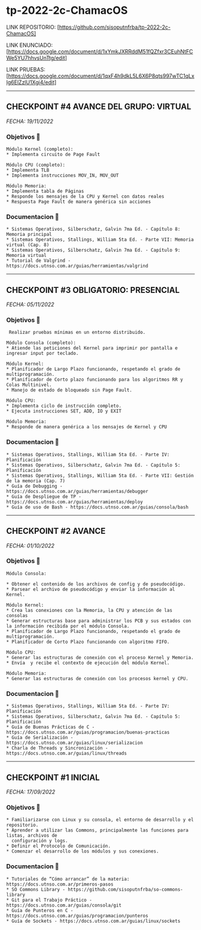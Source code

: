 # tp-2022-2c-ChamacOS

LINK REPOSITORIO:
[https://github.com/sisoputnfrba/tp-2022-2c-ChamacOS] 

LINK ENUNCIADO:
[https://docs.google.com/document/d/1xYmkJXRRddM51fQZfxr3CEuhNtFCWe5YU7hhvsUnTtg/edit]

LINK PRUEBAS:
[https://docs.google.com/document/d/1qxF4h9dkL5L6X6P8qts997wTC1qLxIg6ElZzlU1Xgi4/edit]

---

## CHECKPOINT #4 AVANCE DEL GRUPO: VIRTUAL

_FECHA: 19/11/2022_

### Objetivos 📌
```
Módulo Kernel (completo):
* Implementa circuito de Page Fault

Módulo CPU (completo):
* Implementa TLB
* Implementa instrucciones MOV_IN, MOV_OUT

Módulo Memoria:
* Implementa tabla de Páginas
* Responde los mensajes de la CPU y Kernel con datos reales
* Respuesta Page Fault de manera genérica sin acciones
```

### Documentacion 📖
```
* Sistemas Operativos, Silberschatz, Galvin 7ma Ed. - Capítulo 8: Memoria principal
* Sistemas Operativos, Stallings, William 5ta Ed. - Parte VII: Memoria virtual (Cap. 8)
* Sistemas Operativos, Silberschatz, Galvin 7ma Ed. - Capítulo 9: Memoria virtual
* Tutorial de Valgrind - https://docs.utnso.com.ar/guias/herramientas/valgrind
```

---

## CHECKPOINT #3 OBLIGATORIO: PRESENCIAL

_FECHA: 05/11/2022_

### Objetivos 📌
```
 Realizar pruebas mínimas en un entorno distribuido.

Módulo Consola (completo):
* Atiende las peticiones del Kernel para imprimir por pantalla e ingresar input por teclado.

Módulo Kernel:
* Planificador de Largo Plazo funcionando, respetando el grado de multiprogramación.
* Planificador de Corto plazo funcionando para los algoritmos RR y Colas Multinivel.
* Manejo de estado de bloqueado sin Page Fault.

Módulo CPU:
* Implementa ciclo de instrucción completo.
* Ejecuta instrucciones SET, ADD, IO y EXIT

Módulo Memoria:
* Responde de manera genérica a los mensajes de Kernel y CPU
```

### Documentacion 📖
```
* Sistemas Operativos, Stallings, William 5ta Ed. - Parte IV: Planificación
* Sistemas Operativos, Silberschatz, Galvin 7ma Ed. - Capítulo 5: Planificación
* Sistemas Operativos, Stallings, William 5ta Ed. - Parte VII: Gestión de la memoria (Cap. 7)
* Guía de Debugging - https://docs.utnso.com.ar/guias/herramientas/debugger
* Guía de Despliegue de TP - https://docs.utnso.com.ar/guias/herramientas/deploy
* Guía de uso de Bash - https://docs.utnso.com.ar/guias/consola/bash
```

---

## CHECKPOINT #2 AVANCE

_FECHA: 01/10/2022_

### Objetivos 📌
```
Módulo Consola:

* Obtener el contenido de los archivos de config y de pseudocódigo.
* Parsear el archivo de pseudocódigo y enviar la información al Kernel.

Módulo Kernel:
* Crea las conexiones con la Memoria, la CPU y atención de las consolas
* Generar estructuras base para administrar los PCB y sus estados con la información recibida por el módulo Consola.
* Planificador de Largo Plazo funcionando, respetando el grado de multiprogramación.
* Planificador de Corto Plazo funcionando con algoritmo FIFO.

Módulo CPU:
* Generar las estructuras de conexión con el proceso Kernel y Memoria.
* Envía  y recibe el contexto de ejecución del módulo Kernel.

Módulo Memoria:
* Generar las estructuras de conexión con los procesos kernel y CPU.
```

### Documentacion 📖
```
* Sistemas Operativos, Stallings, William 5ta Ed. - Parte IV: Planificación
* Sistemas Operativos, Silberschatz, Galvin 7ma Ed. - Capítulo 5: Planificación
* Guía de Buenas Prácticas de C - https://docs.utnso.com.ar/guias/programacion/buenas-practicas
* Guía de Serialización - https://docs.utnso.com.ar/guias/linux/serializacion
* Charla de Threads y Sincronización - https://docs.utnso.com.ar/guias/linux/threads
```

---

## CHECKPOINT #1 INICIAL

_FECHA: 17/09/2022_

### Objetivos 📌
```
* Familiarizarse con Linux y su consola, el entorno de desarrollo y el repositorio.
* Aprender a utilizar las Commons, principalmente las funciones para listas, archivos de 
  configuración y logs.
* Definir el Protocolo de Comunicación.
* Comenzar el desarrollo de los módulos y sus conexiones.
```

### Documentacion 📖
```
* Tutoriales de “Cómo arrancar” de la materia: https://docs.utnso.com.ar/primeros-pasos
* SO Commons Library - https://github.com/sisoputnfrba/so-commons-library 
* Git para el Trabajo Práctico - https://docs.utnso.com.ar/guias/consola/git
* Guía de Punteros en C - https://docs.utnso.com.ar/guias/programacion/punteros
* Guía de Sockets - https://docs.utnso.com.ar/guias/linux/sockets
```
